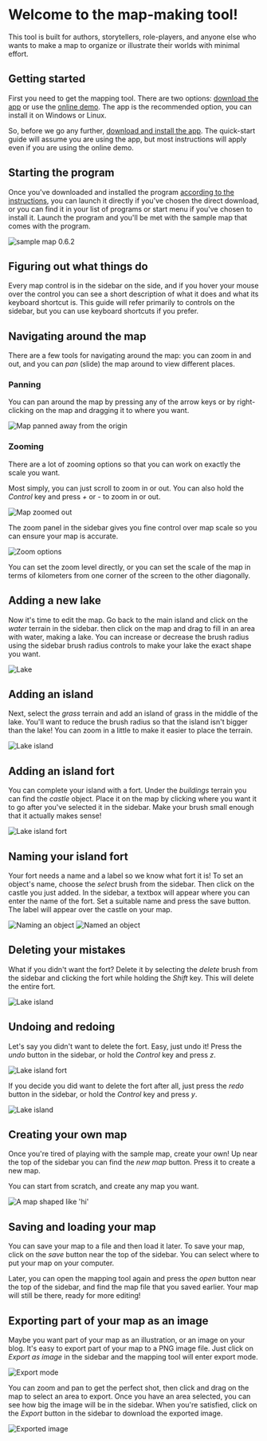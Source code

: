 # Welcome to the map-making tool!
This tool is built for authors, storytellers, role-players, and anyone else who wants to make a map to organize or illustrate their worlds with minimal effort.

## Getting started
First you need to get the mapping tool. There are two options: [download the app](https://github.com/mapper1024/mapper1024/blob/master/DOWNLOAD.md#download-options) or use the [online demo](https://mapper1024.github.io/demo). The app is the recommended option, you can install it on Windows or Linux.

So, before we go any further, [download and install the app](https://github.com/mapper1024/mapper1024/blob/master/DOWNLOAD.md#download-options). The quick-start guide will assume you are using the app, but most instructions will apply even if you are using the online demo.

## Starting the program

Once you've downloaded and installed the program [according to the instructions](https://github.com/mapper1024/mapper1024/blob/master/DOWNLOAD.md#download-options), you can launch it directly if you've chosen the direct download, or you can find it in your list of programs or start menu if you've chosen to install it. Launch the program and you'll be met with the sample map that comes with the program.

![sample map 0.6.2](https://raw.githubusercontent.com/mapper1024/mapper1024/master/diagrams/quickstart/sample_map.png)

## Figuring out what things do

Every map control is in the sidebar on the side, and if you hover your mouse over the control you can see a short description of what it does and what its keyboard shortcut is. This guide will refer primarily to controls on the sidebar, but you can use keyboard shortcuts if you prefer.

## Navigating around the map

There are a few tools for navigating around the map: you can zoom in and out, and you can *pan* (slide) the map around to view different places.

### Panning

You can pan around the map by pressing any of the arrow keys or by right-clicking on the map and dragging it to where you want.

![Map panned away from the origin](https://raw.githubusercontent.com/mapper1024/mapper1024/master/diagrams/quickstart/panned.png)

### Zooming

There are a lot of zooming options so that you can work on exactly the scale you want.

Most simply, you can just scroll to zoom in or out. You can also hold the *Control* key and press *+* or *-* to zoom in or out.

![Map zoomed out](https://raw.githubusercontent.com/mapper1024/mapper1024/master/diagrams/quickstart/zoomed_out.png)

The zoom panel in the sidebar gives you fine control over map scale so you can ensure your map is accurate.

![Zoom options](https://raw.githubusercontent.com/mapper1024/mapper1024/master/diagrams/quickstart/zoom_options.png)

You can set the zoom level directly, or you can set the scale of the map in terms of kilometers from one corner of the screen to the other diagonally.

## Adding a new lake

Now it's time to edit the map. Go back to the main island and click on the *water* terrain in the sidebar. then click on the map and drag to fill in an area with water, making a lake. You can increase or decrease the brush radius using the sidebar brush radius controls to make your lake the exact shape you want.

![Lake](https://raw.githubusercontent.com/mapper1024/mapper1024/master/diagrams/quickstart/lake.png)

## Adding an island

Next, select the *grass* terrain and add an island of grass in the middle of the lake. You'll want to reduce the brush radius so that the island isn't bigger than the lake! You can zoom in a little to make it easier to place the terrain.

![Lake island](https://raw.githubusercontent.com/mapper1024/mapper1024/master/diagrams/quickstart/lake_island.png)

## Adding an island fort

You can complete your island with a fort. Under the *buildings* terrain you can find the *castle* object. Place it on the map by clicking where you want it to go after you've selected it in the sidebar. Make your brush small enough that it actually makes sense!

![Lake island fort](https://raw.githubusercontent.com/mapper1024/mapper1024/master/diagrams/quickstart/lake_island_fort.png)

## Naming your island fort

Your fort needs a name and a label so we know what fort it is! To set an object's name, choose the *select* brush from the sidebar. Then click on the castle you just added. In the sidebar, a textbox will appear where you can enter the name of the fort. Set a suitable name and press the save button. The label will appear over the castle on your map.

![Naming an object](https://raw.githubusercontent.com/mapper1024/mapper1024/master/diagrams/quickstart/naming.png)
![Named an object](https://raw.githubusercontent.com/mapper1024/mapper1024/master/diagrams/quickstart/named.png)

## Deleting your mistakes

What if you didn't want the fort? Delete it by selecting the *delete* brush from the sidebar and clicking the fort while holding the *Shift* key. This will delete the entire fort.

![Lake island](https://raw.githubusercontent.com/mapper1024/mapper1024/master/diagrams/quickstart/lake_island.png)

## Undoing and redoing

Let's say you didn't want to delete the fort. Easy, just undo it! Press the *undo* button in the sidebar, or hold the *Control* key and press *z*.

![Lake island fort](https://raw.githubusercontent.com/mapper1024/mapper1024/master/diagrams/quickstart/lake_island_fort.png)

If you decide you did want to delete the fort after all, just press the *redo* button in the sidebar, or hold the *Control* key and press *y*.

![Lake island](https://raw.githubusercontent.com/mapper1024/mapper1024/master/diagrams/quickstart/lake_island.png)

## Creating your own map

Once you're tired of playing with the sample map, create your own! Up near the top of the sidebar you can find the *new map* button. Press it to create a new map.

You can start from scratch, and create any map you want.

![A map shaped like 'hi'](https://raw.githubusercontent.com/mapper1024/mapper1024/master/diagrams/quickstart/hi_map.png)

## Saving and loading your map

You can save your map to a file and then load it later. To save your map, click on the *save* button near the top of the sidebar. You can select where to put your map on your computer.

Later, you can open the mapping tool again and press the *open* button near the top of the sidebar, and find the map file that you saved earlier. Your map will still be there, ready for more editing!

## Exporting part of your map as an image

Maybe you want part of your map as an illustration, or an image on your blog. It's easy to export part of your map to a PNG image file. Just click on *Export as image* in the sidebar and the mapping tool will enter export mode.

![Export mode](https://raw.githubusercontent.com/mapper1024/mapper1024/master/diagrams/quickstart/export.png)

You can zoom and pan to get the perfect shot, then click and drag on the map to select an area to export. Once you have an area selected, you can see how big the image will be in the sidebar. When you're satisfied, click on the *Export* button in the sidebar to download the exported image.

![Exported image](https://raw.githubusercontent.com/mapper1024/mapper1024/master/diagrams/quickstart/exported.png)
